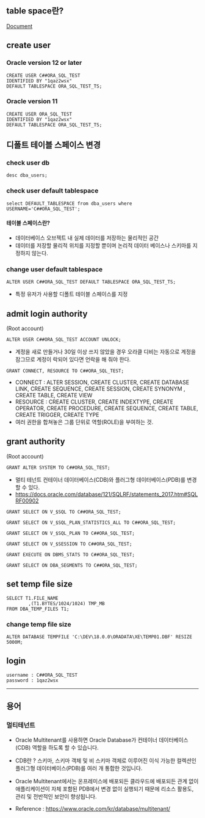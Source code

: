 ## table space란?
[Document](https://docs.oracle.com/cd/B19306_01/server.102/b14200/statements_7003.htm)

## create user
### Oracle version 12 or later
```
CREATE USER C##ORA_SQL_TEST
IDENTIFIED BY "1qaz2wsx"
DEFAULT TABLESPACE ORA_SQL_TEST_TS;
```

### Oracle version 11
```
CREATE USER ORA_SQL_TEST
IDENTIFIED BY "1qaz2wsx"
DEFAULT TABLESPACE ORA_SQL_TEST_TS;
```

## 디폴트 테이블 스페이스 변경
### check user db
```
desc dba_users;
```
### check user default tablespace
```
select DEFAULT_TABLESPACE from dba_users where USERNAME='C##ORA_SQL_TEST';
```
#### 테이블 스페이스란?
- 데이터베이스 오브젝트 내 실제 데이터를 저장하는 물리적인 공간
- 데이터를 저장할 물리적 위치를 지정할 뿐이며 논리적 데이터 베이스나 스키마를 지정하지 않는다.

### change user default tablespace
```
ALTER USER C##ORA_SQL_TEST DEFAULT TABLESPACE ORA_SQL_TEST_TS;
```
- 특정 유저가 사용할 디폴트 테이블 스페이스를 지정


## admit login authority
(Root account)
```
ALTER USER C##ORA_SQL_TEST ACCOUNT UNLOCK;
```
- 계정을 새로 만들거나 30일 이상 쓰지 않았을 경우 오라클 디비는 자동으로 계정을 잠그므로 계정이 락되어 있다면 언락을 해 줘야 한다.

```
GRANT CONNECT, RESOURCE TO C##ORA_SQL_TEST;
```
- CONNECT : ALTER SESSION, CREATE CLUSTER, CREATE DATABASE LINK, CREATE SEQUENCE, CREATE SESSION, CREATE SYNONYM
, CREATE TABLE, CREATE VIEW
- RESOURCE : CREATE CLUSTER, CREATE INDEXTYPE, CREATE OPERATOR, CREATE PROCEDURE, CREATE SEQUENCE, CREATE TABLE, CREATE TRIGGER, CREATE TYPE
- 여러 권한을 합쳐놓은 그룹 단위로 역할(ROLE)을 부여하는 것.


## grant authority
(Root account)
```
GRANT ALTER SYSTEM TO C##ORA_SQL_TEST;
```
- 멀티 테넌트 컨테이너 데이터베이스(CDB)와 플러그형 데이터베이스(PDB)를 변경할 수 있다.
- https://docs.oracle.com/database/121/SQLRF/statements_2017.htm#SQLRF00902

```
GRANT SELECT ON V_$SQL TO C##ORA_SQL_TEST;
```
```
GRANT SELECT ON V_$SQL_PLAN_STATISTICS_ALL TO C##ORA_SQL_TEST;
```
```
GRANT SELECT ON V_$SQL_PLAN TO C##ORA_SQL_TEST;
```
```
GRANT SELECT ON V_$SESSION TO C##ORA_SQL_TEST;
```
```
GRANT EXECUTE ON DBMS_STATS TO C##ORA_SQL_TEST;
```
```
GRANT SELECT ON DBA_SEGMENTS TO C##ORA_SQL_TEST;
```

## set temp file size
```
SELECT T1.FILE_NAME
        ,(T1.BYTES/1024/1024) TMP_MB
FROM DBA_TEMP_FILES T1;
```

### change temp file size
```
ALTER DATABASE TEMPFILE 'C:\DEV\18.0.0\ORADATA\XE\TEMP01.DBF' RESIZE 5000M;
```

## login
```
username : C##ORA_SQL_TEST
password : 1qaz2wsx
```

---

## 용어

### 멀티테넌트
- Oracle Multitenant를 사용하면 Oracle Database가 컨테이너 데이터베이스(CDB) 역할을 하도록 할 수 있습니다.
- CDB란 ? 스키마, 스키마 객체 및 비 스키마 객체로 이루어진 이식 가능한 컬렉션인 플러그형 데이터베이스(PDB)를 여러 개 통합한 것입니다.
- Oracle Multitenant에서는 온프레미스에 배포되든 클라우드에 배포되든 관계 없이 애플리케이션이 자체 포함된 PDB에서 변경 없이 실행되기 때문에 리소스 활용도, 관리 및 전반적인 보안이 향상됩니다.

- Reference : https://www.oracle.com/kr/database/multitenant/
